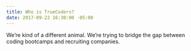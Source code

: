 ```yaml
---
title: Who is TrueCoders?
date: 2017-09-22 16:30:00 -05:00
---
```


We’re kind of a different animal. We’re trying to bridge the gap between coding bootcamps and recruiting companies.